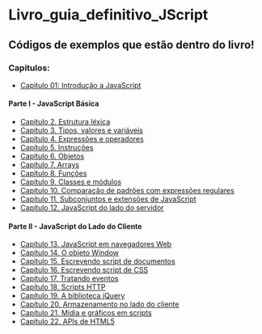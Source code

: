 # Livro_guia_definitivo_JScript

## Códigos de exemplos que estão dentro do livro!

### Capitulos:

- [Capitulo 01: Introdução a JavaScript]()

#### Parte I - JavaScript Básica
- [Capítulo 2. Estrutura léxica]()
- [Capítulo 3. Tipos, valores e variáveis]()
- [Capítulo 4. Expressões e operadores]()
- [Capítulo 5. Instruções]() 
- [Capítulo 6. Objetos]()
- [Capítulo 7. Arrays]() 
- [Capítulo 8. Funções]() 
- [Capítulo 9. Classes e módulos]()
- [Capítulo 10. Comparação de padrões com expressões regulares]()
- [Capítulo 11. Subconjuntos e extensões de JavaScript]()
- [Capítulo 12. JavaScript do lado do servidor]()
 
#### Parte II - JavaScript do Lado do Cliente
- [Capítulo 13. JavaScript em navegadores Web]() 
- [Capítulo 14. O objeto Window]() 
- [Capítulo 15. Escrevendo script de documentos]() 
- [Capítulo 16. Escrevendo script de CSS]()
- [Capítulo 17. Tratando eventos]()
- [Capítulo 18. Scripts HTTP]() 
- [Capítulo 19. A biblioteca jQuery]()
- [Capítulo 20. Armazenamento no lado do cliente]()
- [Capítulo 21. Mídia e gráficos em scripts]() 
- [Capítulo 22. APIs de HTML5]()